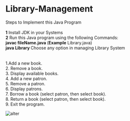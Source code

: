 # Library-Management

Steps to Implement this Java Program<br/>
<br/>
<b>1</b> Install JDK in your Systems <br/>
<b>2</b> Run this Java program using the following Commands: <br/>
<b> javac fileName.java </b>(<b>Example</b> Library.java)<br/>
<b> java Library </b>
Choose any option in managing Library System <br/>
<br/>
<br/>
1.Add a new book. <br/>
2. Remove a book.<br/>
3. Display available books.<br/>
4. Add a new patron.<br/>
5. Remove a patron.<br/>
6. Display patrons. <br/>
7. Borrow a book (select patron, then select book).<br/>
8. Return a book (select patron, then select book). <br/>
9. Exit the program.<br/>

<img src="" alt="alter"/>
